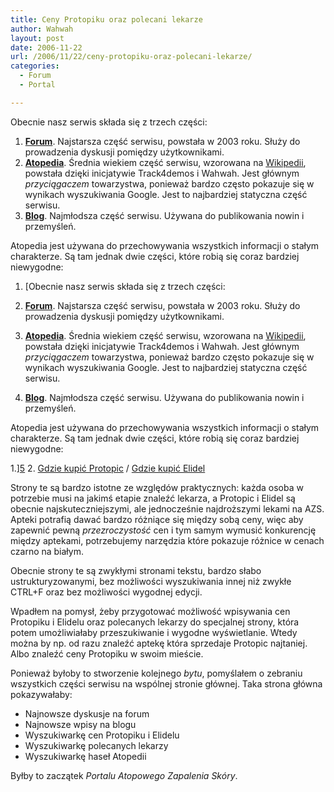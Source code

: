 ```yaml
---
title: Ceny Protopiku oraz polecani lekarze
author: Wahwah
layout: post
date: 2006-11-22
url: /2006/11/22/ceny-protopiku-oraz-polecani-lekarze/
categories:
  - Forum
  - Portal

---
```

Obecnie nasz serwis składa się z trzech części:

  1. [**Forum**][1]. Najstarsza część serwisu, powstała w 2003 roku. Służy do prowadzenia dyskusji pomiędzy użytkownikami.
  2. [**Atopedia**][2]. Średnia wiekiem część serwisu, wzorowana na [Wikipedii][3], powstała dzięki inicjatywie Track4demos i Wahwah. Jest głównym _przyciągaczem_ towarzystwa, ponieważ bardzo często pokazuje się w wynikach wyszukiwania Google. Jest to najbardziej statyczna część serwisu.
  3. [**Blog**][4]. Najmłodsza część serwisu. Używana do publikowania nowin i przemyśleń.

<!--more-->Atopedia jest używana do przechowywania wszystkich informacji o stałym charakterze. Są tam jednak dwie części, które robią się coraz bardziej niewygodne:

  1. [Obecnie nasz serwis składa się z trzech części:

  1. [**Forum**][1]. Najstarsza część serwisu, powstała w 2003 roku. Służy do prowadzenia dyskusji pomiędzy użytkownikami.
  2. [**Atopedia**][2]. Średnia wiekiem część serwisu, wzorowana na [Wikipedii][3], powstała dzięki inicjatywie Track4demos i Wahwah. Jest głównym _przyciągaczem_ towarzystwa, ponieważ bardzo często pokazuje się w wynikach wyszukiwania Google. Jest to najbardziej statyczna część serwisu.
  3. [**Blog**][4]. Najmłodsza część serwisu. Używana do publikowania nowin i przemyśleń.

<!--more-->Atopedia jest używana do przechowywania wszystkich informacji o stałym charakterze. Są tam jednak dwie części, które robią się coraz bardziej niewygodne:

  1.][5] 
  2. [Gdzie kupić Protopic][6] / [Gdzie kupić Elidel][7]

Strony te są bardzo istotne ze względów praktycznych: każda osoba w potrzebie musi na jakimś etapie znaleźć lekarza, a Protopic i Elidel są obecnie najskuteczniejszymi, ale jednocześnie najdroższymi lekami na AZS. Apteki potrafią dawać bardzo różniące się między sobą ceny, więc aby zapewnić pewną _przezroczystość_ cen i tym samym wymusić konkurencję między aptekami, potrzebujemy narzędzia które pokazuje różnice w cenach czarno na białym.

Obecnie strony te są zwykłymi stronami tekstu, bardzo słabo ustrukturyzowanymi, bez możliwości wyszukiwania innej niż zwykłe CTRL+F oraz bez możliwości wygodnej edycji.

Wpadłem na pomysł, żeby przygotować możliwość wpisywania cen Protopiku i Elidelu oraz polecanych lekarzy do specjalnej strony, która potem umożliwiałaby przeszukiwanie i wygodne wyświetlanie. Wtedy można by np. od razu znaleźć aptekę która sprzedaje Protopic najtaniej. Albo znaleźć ceny Protopiku w swoim mieście.

Ponieważ byłoby to stworzenie kolejnego _bytu_, pomyślałem o zebraniu wszystkich części serwisu na wspólnej stronie głównej. Taka strona główna pokazywałaby:

  * Najnowsze dyskusje na forum
  * Najnowsze wpisy na blogu
  * Wyszukiwarkę cen Protopiku i Elidelu
  * Wyszukiwarkę polecanych lekarzy
  * Wyszukiwarkę haseł Atopedii

Byłby to zaczątek _Portalu Atopowego Zapalenia Skóry_.

 [1]: http://www.atopowe-zapalenie.pl/forum/index.php
 [2]: http://www.atopowe-zapalenie.pl/atopedia/Strona_g%C5%82%C3%B3wna
 [3]: http://pl.wikipedia.org/
 [4]: http://blog.atopowe.pl/
 [5]: http://www.atopowe-zapalenie.pl/atopedia/Polecani_lekarze
 [6]: http://www.atopowe-zapalenie.pl/atopedia/Gdzie_kupi%C4%87_Protopic
 [7]: http://www.atopowe-zapalenie.pl/atopedia/Gdzie_kupi%C4%87_Elidel